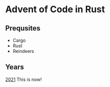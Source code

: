 # Advent of Code in Rust

## Prequsites

- Cargo
- Rust
- Reindeers

## Years

[2021](2021)
This is now!